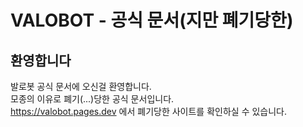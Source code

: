 <p align="center">

# VALOBOT - 공식 문서(지만 폐기당한)
## 환영합니다
발로봇 공식 문서에 오신걸 환영합니다.<br>
모종의 이유로 폐기(...)당한 공식 문서입니다.<br>
https://valobot.pages.dev 에서 폐기당한 사이트를 확인하실 수 있습니다.
</p>
